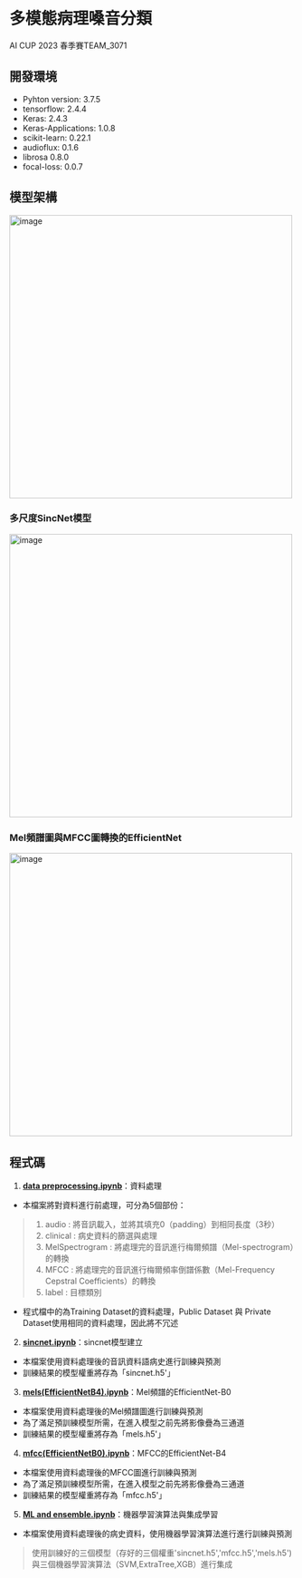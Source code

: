 # 多模態病理嗓音分類
AI CUP 2023 春季賽TEAM_3071

## 開發環境
* Pyhton version: 3.7.5
* tensorflow: 2.4.4
* Keras: 2.4.3
* Keras-Applications: 1.0.8
* scikit-learn: 0.22.1
* audioflux: 0.1.6
* librosa 0.8.0
* focal-loss: 0.0.7

## 模型架構
<img width="500" alt="image" src="https://github.com/14sail/Pathological-Voice-Classification/assets/112383122/f30c4827-a69b-40df-b1fc-af686de3e516">

### 多尺度SincNet模型
<img width="500" alt="image" src="https://github.com/14sail/Pathological-Voice-Classification/assets/112383122/df19b8da-affc-461c-b772-4540a37e16da">

### Mel頻譜圖與MFCC圖轉換的EfficientNet
<img width="500" alt="image" src="https://github.com/14sail/Pathological-Voice-Classification/assets/112383122/b305db18-a796-4302-bcd2-18cb6466e513">

## 程式碼
1. [**data preprocessing.ipynb**](https://github.com/14sail/Pathological-Voice-Classification/blob/main/data%20preprocessing.ipynb)：資料處理
  * 本檔案將對資料進行前處理，可分為5個部份：
  > 1. audio : 將音訊載入，並將其填充0（padding）到相同長度（3秒）
  > 2. clinical : 病史資料的篩選與處理
  > 3. MelSpectrogram : 將處理完的音訊進行梅爾頻譜（Mel-spectrogram）的轉換
  > 4. MFCC : 將處理完的音訊進行梅爾頻率倒譜係數（Mel-Frequency Cepstral Coefficients）的轉換
  > 5. label : 目標類別
  * 程式檔中的為Training Dataset的資料處理，Public Dataset 與 Private Dataset使用相同的資料處理，因此將不冗述

2. [**sincnet.ipynb**](https://github.com/14sail/Pathological-Voice-Classification/blob/main/sincnet.ipynb)：sincnet模型建立
  * 本檔案使用資料處理後的音訊資料語病史進行訓練與預測
  * 訓練結果的模型權重將存為「sincnet.h5'」

3. [**mels(EfficientNetB4).ipynb**](https://github.com/14sail/Pathological-Voice-Classification/blob/main/mels(EfficientNetB4).ipynb)：Mel頻譜的EfficientNet-B0
  * 本檔案使用資料處理後的Mel頻譜圖進行訓練與預測
  * 為了滿足預訓練模型所需，在進入模型之前先將影像疊為三通道
  * 訓練結果的模型權重將存為「mels.h5'」
  
4. [**mfcc(EfficientNetB0).ipynb**](https://github.com/14sail/Pathological-Voice-Classification/blob/main/mfcc(EfficientNetB0).ipynb)：MFCC的EfficientNet-B4
  * 本檔案使用資料處理後的MFCC圖進行訓練與預測
  * 為了滿足預訓練模型所需，在進入模型之前先將影像疊為三通道
  * 訓練結果的模型權重將存為「mfcc.h5'」

5. [**ML and ensemble.ipynb**](https://github.com/14sail/Pathological-Voice-Classification/blob/main/ML%20and%20ensemble.ipynb)：機器學習演算法與集成學習
  * 本檔案使用資料處理後的病史資料，使用機器學習演算法進行進行訓練與預測
  > 使用訓練好的三個模型（存好的三個權重'sincnet.h5','mfcc.h5','mels.h5')與三個機器學習演算法（SVM,ExtraTree,XGB）進行集成
